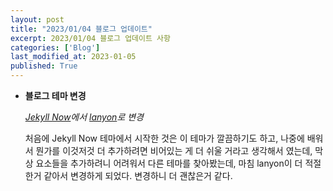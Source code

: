 ```yaml
---
layout: post
title: "2023/01/04 블로그 업데이트"
excerpt: 2023/01/04 블로그 업데이트 사항
categories: ['Blog']
last_modified_at: 2023-01-05
published: True
---
```


* __블로그 테마 변경__

    _[Jekyll Now](https://github.com/barryclark/jekyll-now)에서 [lanyon](https://github.com/poole/lanyon)로 변경_

    처음에 Jekyll Now 테마에서 시작한 것은 이 테마가 깔끔하기도 하고, 나중에 배워서 뭔가를 이것저것 더 추가하려면 비어있는 게 더 쉬울 거라고 생각해서 였는데, 막상 요소들을 추가하려니 어려워서 다른 테마를 찾아봤는데, 마침 lanyon이 더 적절한거 같아서 변경하게 되었다. 변경하니 더 괜찮은거 같다.
